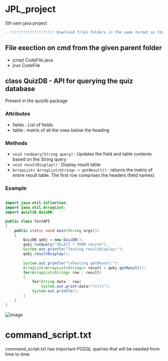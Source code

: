 # JPL_project
5th sem java project
```diff
- !!!!!!!!!!!!!!!!!!!! Download files folders in the same format as the repo !!!!!!!!!!!!!!!!!!!!
```
## File exection on cmd from the given parent folder
- jcmpl CodeFile.java
- jrun CodeFile

## class QuizDB - API for querying the quiz database
Present in the quizlib package
### Attributes
- fields : List of fields
- table : matrix of all the rows below the heading
### Methods
- ```void runQuery(String query)``` : Updates the field and table contents based on the String query
- ```void resultDisplay()``` : Display result table
- ```ArrayList< ArrayList<String> > getResult()``` : returns the matrix of entire result table. The first row comprises the headers (field names)
### Example
```Java

import java.util.Collection;
import java.util.ArrayList;
import quizlib.QuizDB;

public class TestAPI
{
	public static void main(String args[])
	{
		QuizDB qobj = new QuizDB();
		qobj.runQuery("SELECT * FROM course");
		System.out.println("Testing resultDisplay:");
		qobj.resultDisplay();
		
		System.out.println("\nTesting getResult:");
		ArrayList<ArrayList<String>> result = qobj.getResult();
		for(ArrayList<String> row : result)
		{
			for(String data : row)
				System.out.print(data+"\t|\t");
			System.out.println();	
		}
	}
}
```
![image](https://user-images.githubusercontent.com/88941689/201488526-fea844f6-f106-45f2-9e02-62791cdb6314.png)

# command_script.txt
command_script.txt has important PGSQL queries that will be needed from time to time
